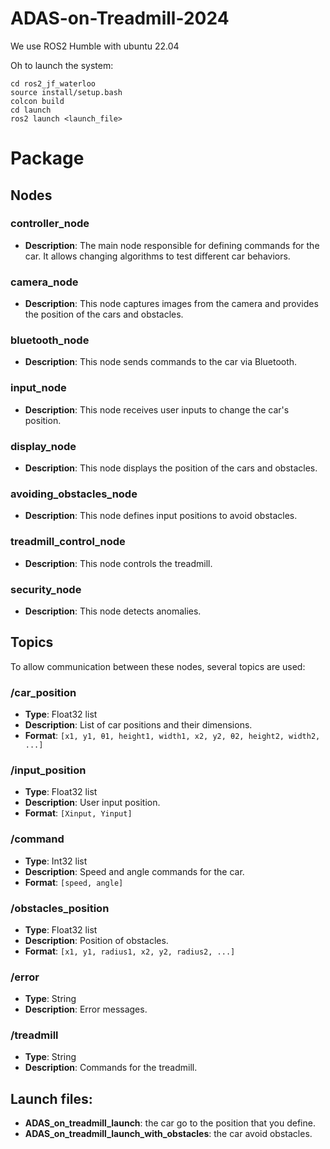 # ADAS-on-Treadmill-2024


We use ROS2 Humble with ubuntu 22.04

Oh to launch the system:
```
cd ros2_jf_waterloo
source install/setup.bash
colcon build
cd launch
ros2 launch <launch_file>
```

# Package

## Nodes

### controller_node
- **Description**: The main node responsible for defining commands for the car. It allows changing algorithms to test different car behaviors.

### camera_node
- **Description**: This node captures images from the camera and provides the position of the cars and obstacles.

### bluetooth_node
- **Description**: This node sends commands to the car via Bluetooth.

### input_node
- **Description**: This node receives user inputs to change the car's position.

### display_node
- **Description**: This node displays the position of the cars and obstacles.

### avoiding_obstacles_node
- **Description**: This node defines input positions to avoid obstacles.

### treadmill_control_node
- **Description**: This node controls the treadmill.

### security_node
- **Description**: This node detects anomalies.

## Topics

To allow communication between these nodes, several topics are used:

### /car_position
- **Type**: Float32 list
- **Description**: List of car positions and their dimensions.
- **Format**: `[x1, y1, θ1, height1, width1, x2, y2, θ2, height2, width2, ...]`

### /input_position
- **Type**: Float32 list
- **Description**: User input position.
- **Format**: `[Xinput, Yinput]`

### /command
- **Type**: Int32 list
- **Description**: Speed and angle commands for the car.
- **Format**: `[speed, angle]`

### /obstacles_position
- **Type**: Float32 list
- **Description**: Position of obstacles.
- **Format**: `[x1, y1, radius1, x2, y2, radius2, ...]`

### /error
- **Type**: String
- **Description**: Error messages.

### /treadmill
- **Type**: String
- **Description**: Commands for the treadmill.

## Launch files:
- **ADAS_on_treadmill_launch**: the car go to the position that you define.
- **ADAS_on_treadmill_launch_with_obstacles**: the car avoid obstacles.

